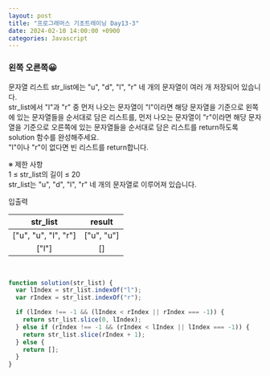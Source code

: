 ```yaml
---
layout: post
title: "프로그래머스 기초트레이닝 Day13-3"
date: 2024-02-10 14:00:00 +0900
categories: Javascript
---
```


### 왼쪽 오른쪽😀

문자열 리스트 str_list에는 "u", "d", "l", "r" 네 개의 문자열이 여러 개 저장되어 있습니다.<br> str_list에서 "l"과 "r" 중 먼저 나오는 문자열이 "l"이라면 해당 문자열을 기준으로 왼쪽에 있는 문자열들을 순서대로 담은 리스트를, 먼저 나오는 문자열이 "r"이라면 해당 문자열을 기준으로 오른쪽에 있는 문자열들을 순서대로 담은 리스트를 return하도록 solution 함수를 완성해주세요.<br> "l"이나 "r"이 없다면 빈 리스트를 return합니다.<br>

※ 제한 사항<br>
1 ≤ str_list의 길이 ≤ 20<br>
str_list는 "u", "d", "l", "r" 네 개의 문자열로 이루어져 있습니다.<br>

입출력 <br>

|       str_list       |   result   |
| :------------------: | :--------: |
| ["u", "u", "l", "r"] | ["u", "u"] |
|        ["l"]         |     []     |

<br>

```javascript
function solution(str_list) {
  var lIndex = str_list.indexOf("l");
  var rIndex = str_list.indexOf("r");

  if (lIndex !== -1 && (lIndex < rIndex || rIndex === -1)) {
    return str_list.slice(0, lIndex);
  } else if (rIndex !== -1 && (rIndex < lIndex || lIndex === -1)) {
    return str_list.slice(rIndex + 1);
  } else {
    return [];
  }
}
```
